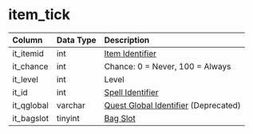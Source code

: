 # item\_tick

| Column | Data Type | Description |
| :--- | :--- | :--- |
| it\_itemid | int | [Item Identifier](items.md) |
| it\_chance | int | Chance: 0 = Never, 100 = Always |
| it\_level | int | Level |
| it\_id | int | [Spell Identifier](../../../schema/categories/spells/spells_new.md) |
| it\_qglobal | varchar | [Quest Global Identifier](../../../schema/categories/data-storage/quest_globals.md) \(Deprecated\) |
| it\_bagslot | tinyint | [Bag Slot](../../../../categories/inventory/inventory-slots) |

